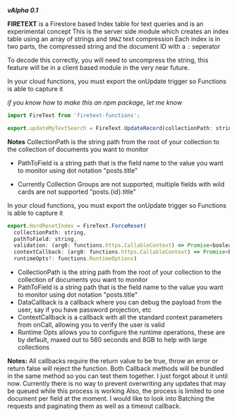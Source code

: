 ***vAlpha 0.1***

**FIRETEXT** is a Firestore based Index table for text queries and is an experimental concept
This is the server side module which creates an index table using an array of strings and `SMAZ` text compression
Each index is in two parts, the compressed string and the document ID with a `:` seperator

To decode this correctly, you will need to uncompress the string, this feature will be in a client based module in the very near future.

In your cloud functions, you must export the onUpdate trigger so Functions is able to capture it

*if you know how to make this an npm package, let me know*

```javascript
import FireText from 'firetext-functions';
```
```javascript
export.updateMyTextSearch = FireText.UpdateRecord(collectionPath: string, pathToField: string)
```

**Notes**
CollectionPath is the string path from the root of your collection to the collection of documents you want to monitor
- PathToField is a string path that is the field name to the value you want to monitor using dot notation "posts.title"

- Currently Collection Groups are not supported, multiple fields with wild cards are not supported "posts.{id}.title"


In your cloud functions, you must export the onUpdate trigger so Functions is able to capture it
```javascript
export.HardResetIndex = FireText.ForceReset(
  collectionPath: string,
  pathToField: string,
  validation: (arg0: functions.https.CallableContext) => Promise<boolean>,
  contextCallback: (arg0: functions.https.CallableContext) => Promise<boolean>,
  runtimeOpts?: functions.RuntimeOptions)
```
  
- CollectionPath is the string path from the root of your collection to the collection of documents you want to monitor
- PathToField is a string path that is the field name to the value you want to monitor using dot notation "posts.title"
- DataCallback is a callback where you can debug the payload from the user, say if you have password projection, etc
- ContextCallback is a callback with all the standard context parameters from onCall, allowing you to verify the user is valid
- Runtime Opts allows you to configure the runtime operations, these are by default, maxed out to 560 seconds and 8GB 
to help with large collections

**Notes:**
All callbacks require the return value to be true, throw an error or return false will reject the function.
Both Callback methods will be bundled in the same method so you can test them together. I just forgot about it until now.
Currently there is no way to prevent overwriting any updates that may be queued while this process is working
Also, the process is limited to one document per field at the moment.
I would like to look into Batching the requests and paginating them as well as a timeout callback.

